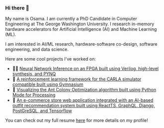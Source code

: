 ### Hi there 👋

My name is Osama. I am currently a PhD Candidate in Computer Engineering at The George Washington University. I research in-memory hardware accelerators for Artificial Intelligence (AI) and Machine Learning (ML). 

I am interested in AI/ML research, hardware-software co-design, software engineering, and data science. 

Here are some cool projects I've worked on:

- 👨‍💻 [Neural Network Inference on an FPGA built using Verilog, high-level synthesis, and PYNQ](https://github.com/osama-usuf/fpga-inference)
- 🚗 [A reinforcement learning framework for the CARLA simulator compatible built using Gymnasium](https://github.com/osama-usuf/GYM-CARLA-0.9.5)
- 🐜 [Visualizing the Ant Colony Optimization algorithm built using Python Mode for Processing](https://github.com/osama-usuf/Interactive-Ant-Colony-Optimization-Simulation)
- 👚 [An e-commerce store web application integrated with an AI-based outfit recommendation system built using ReactTS, GraphQL, Django, PostGreSQL, and Tensorflow](https://github.com/osama-usuf/Kaavish-II-PORS)

You can check out my full resume [here](https://osama-yousuf.github.io/docs/cv2023.pdf) for more details on my profile!

<!--
**osama-usuf/osama-usuf** is a ✨ _special_ ✨ repository because its `README.md` (this file) appears on your GitHub profile.

Here are some ideas to get you started:

- 🔭 I’m currently working on ...
- 🌱 I’m currently learning ...
- 👯 I’m looking to collaborate on ...
- 🤔 I’m looking for help with ...
- 💬 Ask me about ...
- 📫 How to reach me: ...
- 😄 Pronouns: ...
- ⚡ Fun fact: ...
-->
